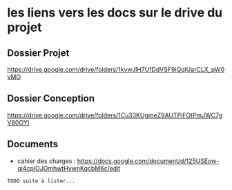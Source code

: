 # les liens vers les docs sur le drive du projet

## Dossier Projet

https://drive.google.com/drive/folders/1kvwJlH7UfDdVSF9iQqlUarCLX_pW0vMO

## Dossier Conception

https://drive.google.com/drive/folders/1Cu33KUgmeZ9AUTPiFGtPmJWC7gV80OYI

## Documents

- cahier des charges :
  https://docs.google.com/document/d/125USEow-qi4cpiOJOmhwtHvwnKqcbM6c/edit

`TODO suite à lister...`
